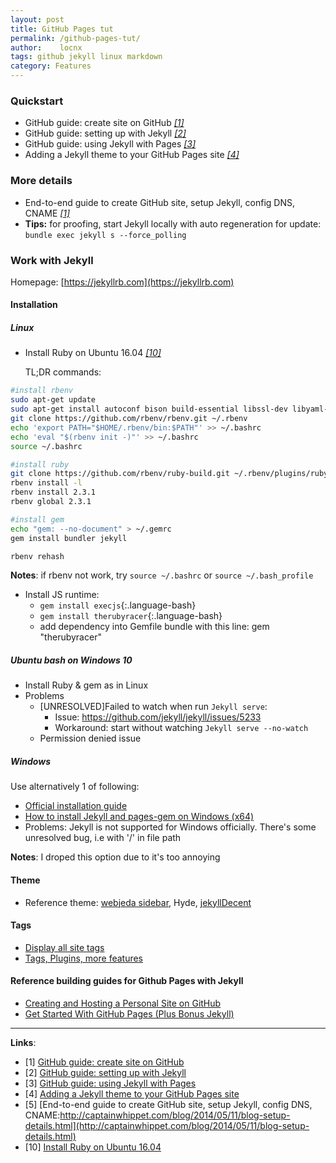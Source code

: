 ```yaml
---
layout: post
title: GitHub Pages tut
permalink: /github-pages-tut/
author:    locnx
tags: github jekyll linux markdown
category: Features
---
```


### Quickstart

- GitHub guide: create site on GitHub [*[1]*](#ref1)
- GitHub guide: setting up with Jekyll [*[2]*](#ref2)
- GitHub guide: using Jekyll with Pages [*[3]*](#ref3)
- Adding a Jekyll theme to your GitHub Pages site [*[4]*](#ref4)

<!--more-->

### More details

- End-to-end guide to create GitHub site, setup Jekyll, config DNS, CNAME [*[1]*](#ref5)
- __Tips:__ for proofing, start Jekyll locally with auto regeneration for update: 
	`bundle exec jekyll s --force_polling`

### Work with Jekyll

Homepage: [https://jekyllrb.com](https://jekyllrb.com)

#### Installation

##### Linux

- Install Ruby on Ubuntu 16.04 [*[10]*](#ref10)
	
	TL;DR commands:
	
```bash
#install rbenv
sudo apt-get update
sudo apt-get install autoconf bison build-essential libssl-dev libyaml-dev libreadline6-dev zlib1g-dev libncurses5-dev libffi-dev libgdbm3 libgdbm-dev
git clone https://github.com/rbenv/rbenv.git ~/.rbenv
echo 'export PATH="$HOME/.rbenv/bin:$PATH"' >> ~/.bashrc
echo 'eval "$(rbenv init -)"' >> ~/.bashrc
source ~/.bashrc

#install ruby
git clone https://github.com/rbenv/ruby-build.git ~/.rbenv/plugins/ruby-build
rbenv install -l
rbenv install 2.3.1
rbenv global 2.3.1

#install gem
echo "gem: --no-document" > ~/.gemrc
gem install bundler jekyll

rbenv rehash
```
__Notes__: if rbenv not work, try `source ~/.bashrc` or `source ~/.bash_profile`

- Install JS runtime:
	- `gem install execjs`{:.language-bash}
	- `gem install therubyracer`{:.language-bash}
	- add dependency into Gemfile bundle with this line: gem "therubyracer"

##### Ubuntu bash on Windows 10
- Install Ruby & gem as in Linux
- Problems
	- [UNRESOLVED]Failed to watch when run `Jekyll serve`:
		- Issue: https://github.com/jekyll/jekyll/issues/5233
		- Workaround: start without watching `Jekyll serve --no-watch`
	- Permission denied issue
	
##### Windows

Use alternatively 1 of following:
- [Official installation guide](http://jekyllrb.com/docs/windows/#installation)
- [How to install Jekyll and pages-gem on Windows (x64)](http://jwillmer.de/blog/tutorial/how-to-install-jekyll-and-pages-gem-on-windows-10-x46)
- Problems: Jekyll is not supported for Windows officially. There's some unresolved bug, i.e with '/' in file path

__Notes__: I droped this option due to it's too annoying

#### Theme

- Reference theme: [webjeda sidebar](https://blog.webjeda.com/jekyll-themes/sidebar/),
Hyde, [jekyllDecent](http://jwillmer.github.io/jekyllDecent/)

#### Tags
- [Display all site tags](http://vrepin.org/vr/Tagging/)
- [Tags, Plugins, more features](http://charliepark.org/tags-in-jekyll/)

#### Reference building guides for Github Pages with Jekyll

- [Creating and Hosting a Personal Site on GitHub](http://jmcglone.com/guides/github-pages/)
- [Get Started With GitHub Pages (Plus Bonus Jekyll)](https://24ways.org/2013/get-started-with-github-pages/)


- - -

__Links__:

- <a name="ref1">[1]</a> [GitHub guide: create site on GitHub](pages.github.com)
- <a name="ref2">[2]</a> [GitHub guide: setting up with Jekyll](https://help.github.com/articles/setting-up-your-github-pages-site-locally-with-jekyll/)
- <a name="ref3">[3]</a> [GitHub guide: using Jekyll with Pages](https://help.github.com/articles/using-jekyll-with-pages)
- <a name="ref4">[4]</a> [Adding a Jekyll theme to your GitHub Pages site](https://help.github.com/articles/adding-a-jekyll-theme-to-your-github-pages-site/)
- <a name="ref5">[5]</a> [End-to-end guide to create GitHub site, setup Jekyll, config DNS, CNAME:http://captainwhippet.com/blog/2014/05/11/blog-setup-details.html](http://captainwhippet.com/blog/2014/05/11/blog-setup-details.html)
- <a name="ref10">[10]</a> [Install Ruby on Ubuntu 16.04](https://www.digitalocean.com/community/tutorials/how-to-install-ruby-on-rails-with-rbenv-on-ubuntu-16-04)
